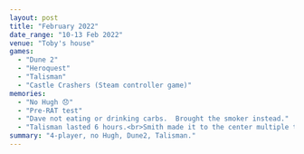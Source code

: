 ```yaml
---
layout: post
title: "February 2022"
date_range: "10-13 Feb 2022"
venue: "Toby's house"
games:
  - "Dune 2"
  - "Heroquest"
  - "Talisman"
  - "Castle Crashers (Steam controller game)"
memories:
  - "No Hugh 😞"
  - "Pre-RAT test"
  - "Dave not eating or drinking carbs.  Brought the smoker instead."
  - "Talisman lasted 6 hours.<br>Smith made it to the center multiple times.  And left again.<br>Toby turned into a toad.  Multiple times.  Frogstomp."
summary: "4-player, no Hugh, Dune2, Talisman."
---
```

